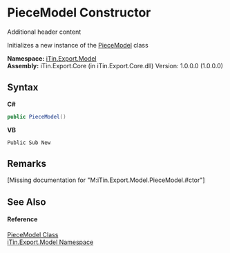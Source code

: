 # PieceModel Constructor 
Additional header content 

Initializes a new instance of the <a href="0ca7b575-6078-b606-0774-74123c02ad52">PieceModel</a> class

**Namespace:**&nbsp;<a href="ef57ffcc-e95e-b212-5a46-9aa6f5a3511f">iTin.Export.Model</a><br />**Assembly:**&nbsp;iTin.Export.Core (in iTin.Export.Core.dll) Version: 1.0.0.0 (1.0.0.0)

## Syntax

**C#**<br />
``` C#
public PieceModel()
```

**VB**<br />
``` VB
Public Sub New
```


## Remarks
\[Missing <remarks> documentation for "M:iTin.Export.Model.PieceModel.#ctor"\]

## See Also


#### Reference
<a href="0ca7b575-6078-b606-0774-74123c02ad52">PieceModel Class</a><br /><a href="ef57ffcc-e95e-b212-5a46-9aa6f5a3511f">iTin.Export.Model Namespace</a><br />